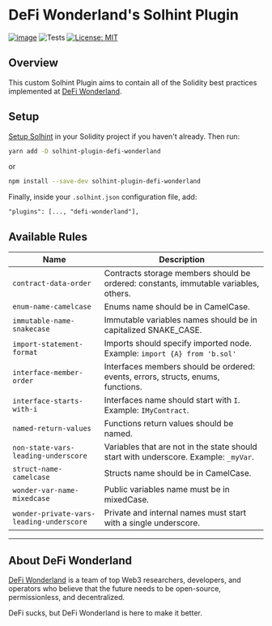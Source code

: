 # DeFi Wonderland's Solhint Plugin

[![image](https://img.shields.io/npm/v/solhint-plugin-defi-wonderland.svg?style=flat-square)](https://www.npmjs.org/package/solhint-plugin-defi-wonderland)
![Tests](https://github.com/defi-wonderland/solhint-plugin/actions/workflows/unit-tests.yml/badge.svg)
[![License: MIT](https://img.shields.io/badge/License-MIT-blue.svg)](https://github.com/defi-wonderland/solhint-plugin/blob/main/LICENSE)

## Overview

This custom Solhint Plugin aims to contain all of the Solidity best practices implemented at [DeFi Wonderland](https://defi.sucks).

## Setup

[Setup Solhint](TODO) in your Solidity project if you haven't already. Then run:

```sh
yarn add -D solhint-plugin-defi-wonderland
```

or

```sh
npm install --save-dev solhint-plugin-defi-wonderland
```

Finally, inside your `.solhint.json` configuration file, add:

```
"plugins": [..., "defi-wonderland"],
```

## Available Rules

| Name                                     | Description                                                                          |
| ---------------------------------------- | ------------------------------------------------------------------------------------ |
| `contract-data-order`                    | Contracts storage members should be ordered: constants, immutable variables, others. |
| `enum-name-camelcase`                    | Enums name should be in CamelCase.                                                   |
| `immutable-name-snakecase`               | Immutable variables names should be in capitalized SNAKE_CASE.                       |
| `import-statement-format`                | Imports should specify imported node. Example: `import {A} from 'b.sol'`             |
| `interface-member-order`                 | Interfaces members should be ordered: events, errors, structs, enums, functions.     |
| `interface-starts-with-i`                | Interfaces name should start with `I`. Example: `IMyContract`.                       |
| `named-return-values`                    | Functions return values should be named.                                             |
| `non-state-vars-leading-underscore`      | Variables that are not in the state should start with underscore. Example: `_myVar`. |
| `struct-name-camelcase`                  | Structs name should be in CamelCase.                                                 |
| `wonder-var-name-mixedcase`              | Public variables name must be in mixedCase.                                          |
| `wonder-private-vars-leading-underscore` | Private and internal names must start with a single underscore.                      |

---

## About DeFi Wonderland

[DeFi Wonderland](https://defi.sucks) is a team of top Web3 researchers, developers, and operators who believe that the future needs to be open-source, permissionless, and decentralized.

DeFi sucks, but DeFi Wonderland is here to make it better.
